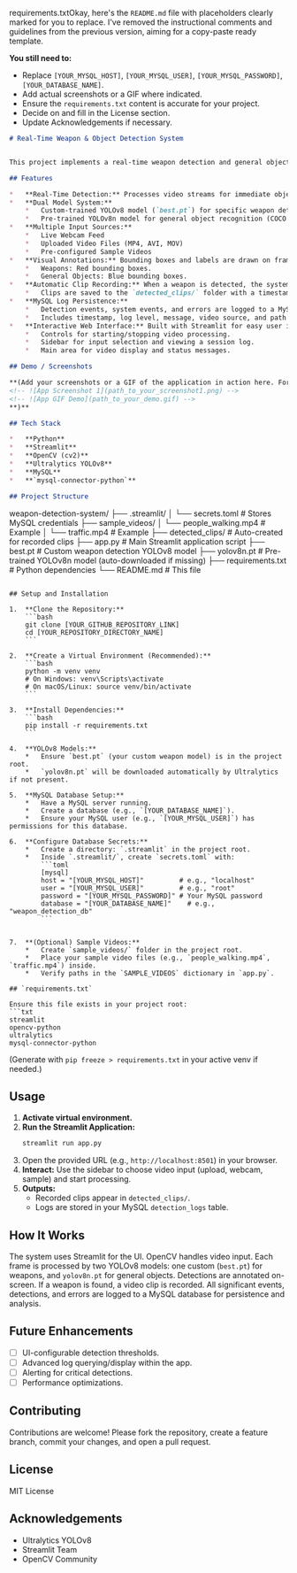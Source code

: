 requirements.txtOkay, here's the `README.md` file with placeholders clearly marked for you to replace. I've removed the instructional comments and guidelines from the previous version, aiming for a copy-paste ready template.

**You still need to:**

*   Replace `[YOUR_MYSQL_HOST]`, `[YOUR_MYSQL_USER]`, `[YOUR_MYSQL_PASSWORD]`, `[YOUR_DATABASE_NAME]`.
*   Add actual screenshots or a GIF where indicated.
*   Ensure the `requirements.txt` content is accurate for your project.
*   Decide on and fill in the License section.
*   Update Acknowledgements if necessary.

```markdown
# Real-Time Weapon & Object Detection System


This project implements a real-time weapon detection and general object recognition system using YOLOv8 models, built with a Streamlit web interface. It can process live webcam feeds, uploaded video files, or pre-defined sample videos. Detections are visually annotated on the video frames, and logs (including paths to clips where weapons are detected) are stored in a MySQL database.

## Features

*   **Real-Time Detection:** Processes video streams for immediate object identification.
*   **Dual Model System:**
    *   Custom-trained YOLOv8 model (`best.pt`) for specific weapon detection.
    *   Pre-trained YOLOv8n model for general object recognition (COCO dataset).
*   **Multiple Input Sources:**
    *   Live Webcam Feed
    *   Uploaded Video Files (MP4, AVI, MOV)
    *   Pre-configured Sample Videos
*   **Visual Annotations:** Bounding boxes and labels are drawn on frames for detected objects.
    *   Weapons: Red bounding boxes.
    *   General Objects: Blue bounding boxes.
*   **Automatic Clip Recording:** When a weapon is detected, the system automatically records a video clip of the event.
    *   Clips are saved to the `detected_clips/` folder with a timestamp and weapon name.
*   **MySQL Log Persistence:**
    *   Detection events, system events, and errors are logged to a MySQL database.
    *   Includes timestamp, log level, message, video source, and path to recorded clip (if applicable).
*   **Interactive Web Interface:** Built with Streamlit for easy user interaction.
    *   Controls for starting/stopping video processing.
    *   Sidebar for input selection and viewing a session log.
    *   Main area for video display and status messages.

## Demo / Screenshots

**(Add your screenshots or a GIF of the application in action here. For example:**
<!-- ![App Screenshot 1](path_to_your_screenshot1.png) -->
<!-- ![App GIF Demo](path_to_your_demo.gif) -->
**)**

## Tech Stack

*   **Python**
*   **Streamlit**
*   **OpenCV (cv2)**
*   **Ultralytics YOLOv8**
*   **MySQL**
*   **`mysql-connector-python`**

## Project Structure

```
weapon-detection-system/
├── .streamlit/
│   └── secrets.toml         # Stores MySQL credentials
├── sample_videos/
│   └── people_walking.mp4   # Example
│   └── traffic.mp4          # Example
├── detected_clips/          # Auto-created for recorded clips
├── app.py                   # Main Streamlit application script
├── best.pt                  # Custom weapon detection YOLOv8 model
├── yolov8n.pt               # Pre-trained YOLOv8n model (auto-downloaded if missing)
├── requirements.txt         # Python dependencies
└── README.md                # This file
```

## Setup and Installation

1.  **Clone the Repository:**
    ```bash
    git clone [YOUR_GITHUB_REPOSITORY_LINK]
    cd [YOUR_REPOSITORY_DIRECTORY_NAME]
    ```

2.  **Create a Virtual Environment (Recommended):**
    ```bash
    python -m venv venv
    # On Windows: venv\Scripts\activate
    # On macOS/Linux: source venv/bin/activate
    ```

3.  **Install Dependencies:**
    ```bash
    pip install -r requirements.txt
    ```

4.  **YOLOv8 Models:**
    *   Ensure `best.pt` (your custom weapon model) is in the project root.
    *   `yolov8n.pt` will be downloaded automatically by Ultralytics if not present.

5.  **MySQL Database Setup:**
    *   Have a MySQL server running.
    *   Create a database (e.g., `[YOUR_DATABASE_NAME]`).
    *   Ensure your MySQL user (e.g., `[YOUR_MYSQL_USER]`) has permissions for this database.

6.  **Configure Database Secrets:**
    *   Create a directory: `.streamlit` in the project root.
    *   Inside `.streamlit/`, create `secrets.toml` with:
        ```toml
        [mysql]
        host = "[YOUR_MYSQL_HOST]"         # e.g., "localhost"
        user = "[YOUR_MYSQL_USER]"         # e.g., "root"
        password = "[YOUR_MYSQL_PASSWORD]" # Your MySQL password
        database = "[YOUR_DATABASE_NAME]"    # e.g., "weapon_detection_db"
        ```
   

7.  **(Optional) Sample Videos:**
    *   Create `sample_videos/` folder in the project root.
    *   Place your sample video files (e.g., `people_walking.mp4`, `traffic.mp4`) inside.
    *   Verify paths in the `SAMPLE_VIDEOS` dictionary in `app.py`.

## `requirements.txt`

Ensure this file exists in your project root:
```txt
streamlit
opencv-python
ultralytics
mysql-connector-python

```
(Generate with `pip freeze > requirements.txt` in your active venv if needed.)

## Usage

1.  **Activate virtual environment.**
2.  **Run the Streamlit Application:**
    ```bash
    streamlit run app.py
    ```
3.  Open the provided URL (e.g., `http://localhost:8501`) in your browser.
4.  **Interact:** Use the sidebar to choose video input (upload, webcam, sample) and start processing.
5.  **Outputs:**
    *   Recorded clips appear in `detected_clips/`.
    *   Logs are stored in your MySQL `detection_logs` table.

## How It Works

The system uses Streamlit for the UI. OpenCV handles video input. Each frame is processed by two YOLOv8 models: one custom (`best.pt`) for weapons, and `yolov8n.pt` for general objects. Detections are annotated on-screen. If a weapon is found, a video clip is recorded. All significant events, detections, and errors are logged to a MySQL database for persistence and analysis.

## Future Enhancements

*   [ ] UI-configurable detection thresholds.
*   [ ] Advanced log querying/display within the app.
*   [ ] Alerting for critical detections.
*   [ ] Performance optimizations.

## Contributing

Contributions are welcome! Please fork the repository, create a feature branch, commit your changes, and open a pull request.

## License

 MIT License

## Acknowledgements

*   Ultralytics YOLOv8
*   Streamlit Team
*   OpenCV Community

```